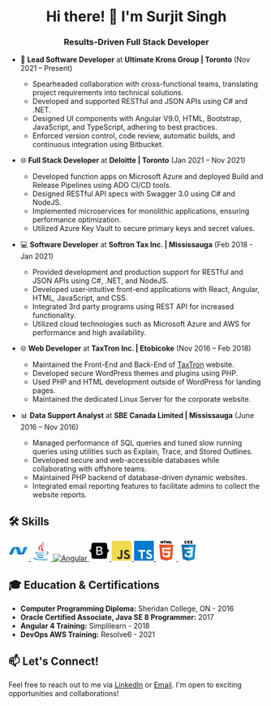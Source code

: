 <h1 align="center">Hi there! 👋 I'm Surjit Singh</h1>
<h3 align="center">Results-Driven Full Stack Developer</h3>

- 🚀 **Lead Software Developer** at **Ultimate Krons Group | Toronto** (Nov 2021 – Present)
  - Spearheaded collaboration with cross-functional teams, translating project requirements into technical solutions.
  - Developed and supported RESTful and JSON APIs using C# and .NET.
  - Designed UI components with Angular V9.0, HTML, Bootstrap, JavaScript, and TypeScript, adhering to best practices.
  - Enforced version control, code review, automatic builds, and continuous integration using Bitbucket.

- 🌐 **Full Stack Developer** at **Deloitte | Toronto** (Jan 2021 – Nov 2021)
  - Developed function apps on Microsoft Azure and deployed Build and Release Pipelines using ADO CI/CD tools.
  - Designed RESTful API specs with Swagger 3.0 using C# and NodeJS.
  - Implemented microservices for monolithic applications, ensuring performance optimization.
  - Utilized Azure Key Vault to secure primary keys and secret values.

- 💻 **Software Developer** at **Softron Tax Inc. | Mississauga** (Feb 2018 - Jan 2021)
  - Provided development and production support for RESTful and JSON APIs using C#, .NET, and NodeJS.
  - Developed user-intuitive front-end applications with React, Angular, HTML, JavaScript, and CSS.
  - Integrated 3rd party programs using REST API for increased functionality.
  - Utilized cloud technologies such as Microsoft Azure and AWS for performance and high availability.

- 🌐 **Web Developer** at **TaxTron Inc. | Etobicoke** (Nov 2016 – Feb 2018)
  - Maintained the Front-End and Back-End of [TaxTron](https://www.taxtron.ca) website.
  - Developed secure WordPress themes and plugins using PHP.
  - Used PHP and HTML development outside of WordPress for landing pages.
  - Maintained the dedicated Linux Server for the corporate website.

- 📊 **Data Support Analyst** at **SBE Canada Limited | Mississauga** (June 2016 – Nov 2016)
  - Managed performance of SQL queries and tuned slow running queries using utilities such as Explain, Trace, and Stored Outlines.
  - Developed secure and web-accessible databases while collaborating with offshore teams.
  - Maintained PHP backend of database-driven dynamic websites.
  - Integrated email reporting features to facilitate admins to collect the website reports.

## 🛠️ Skills

<p align="left">
  <a href="https://dotnet.microsoft.com/" target="_blank" rel="noreferrer"> <img src="https://raw.githubusercontent.com/devicons/devicon/master/icons/dot-net/dot-net-original.svg" alt=".NET" width="40" height="40"/> </a>
  <a href="https://www.java.com" target="_blank" rel="noreferrer"> <img src="https://raw.githubusercontent.com/devicons/devicon/master/icons/java/java-original.svg" alt="Java" width="40" height="40"/> </a>
  <a href="https://angular.io" target="_blank" rel="noreferrer"> <img src="https://angular.io/assets/images/logos/angular/angular.svg" alt="Angular" width="40" height="40"/> </a>
  <a href="https://getbootstrap.com/" target="_blank" rel="noreferrer"> <img src="https://raw.githubusercontent.com/devicons/devicon/master/icons/bootstrap/bootstrap-plain.svg" alt="Bootstrap" width="40" height="40"/> </a>
  <a href="https://www.javascript.com/" target="_blank" rel="noreferrer"> <img src="https://raw.githubusercontent.com/devicons/devicon/master/icons/javascript/javascript-original.svg" alt="JavaScript" width="40" height="40"/> </a>
  <a href="https://www.typescriptlang.org/" target="_blank" rel="noreferrer"> <img src="https://raw.githubusercontent.com/devicons/devicon/master/icons/typescript/typescript-original.svg" alt="TypeScript" width="40" height="40"/> </a>
  <a href="https://www.w3schools.com/html/" target="_blank" rel="noreferrer"> <img src="https://raw.githubusercontent.com/devicons/devicon/master/icons/html5/html5-original-wordmark.svg" alt="HTML5" width="40" height="40"/> </a>
  <a href="https://www.w3schools.com/css/" target="_blank" rel="noreferrer"> <img src="https://raw.githubusercontent.com/devicons/devicon/master/icons/css3/css3-original-wordmark.svg" alt="CSS3" width="40" height="40"/> </a>
  <!-- Add more tools and technologies here -->
</p>


<!-- Add similar blocks for other tools and technologies -->

## 🎓 Education & Certifications

- **Computer Programming Diploma:** Sheridan College, ON - 2016
- **Oracle Certified Associate, Java SE 8 Programmer:** 2017
- **Angular 4 Training:** Simplilearn - 2018
- **DevOps AWS Training:** Resolve6 - 2021

## 📫 Let's Connect!

Feel free to reach out to me via [LinkedIn](your-linkedin-profile) or [Email](mailto:your.email@example.com). I'm open to exciting opportunities and collaborations!
